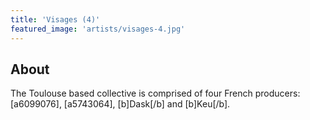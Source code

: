 ```yaml
---
title: 'Visages (4)'
featured_image: 'artists/visages-4.jpg'
---
```


## About

The Toulouse based collective is comprised of four French producers: [a6099076], [a5743064], [b]Dask[/b] and [b]Keu[/b].
